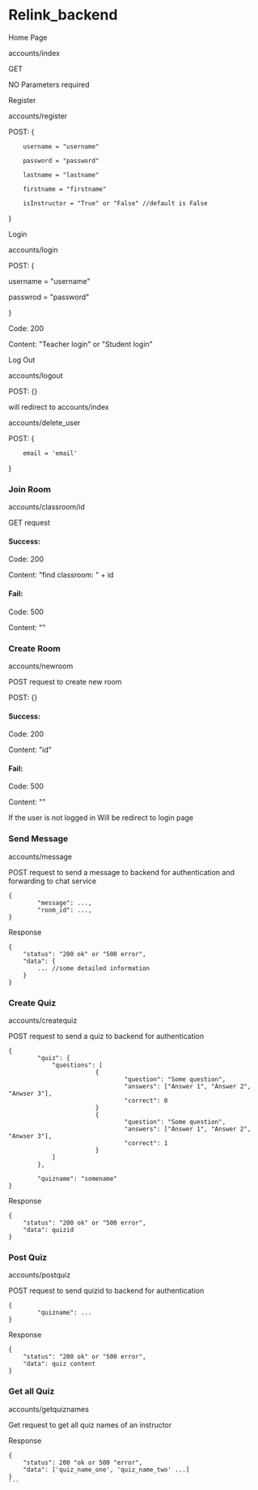 # Relink_backend

Home Page

accounts/index

GET

NO Parameters required



Register

accounts/register

POST: {

        username = "username"
        
        password = "password"
        
        lastname = "lastname"
        
        firstname = "firstname"
        
        isInstructor = "True" or "False" //default is False
        
}


Login

accounts/login

POST: {

   username = "username"
   
   passwrod = "password"
   
}

Code: 200

Content: "Teacher login" or "Student login"


Log Out

accounts/logout

POST: {}

will redirect to accounts/index



accounts/delete_user

POST: {

        email = 'email'

}



### Join Room

accounts/classroom/id

GET request

#### Success:

Code:  200

Content: "find classroom: " + id

#### Fail:

Code: 500

Content: ""



### Create Room

accounts/newroom

POST request to create new room

POST: {}

#### Success:

Code:  200

Content: "id"

#### Fail:

Code: 500

Content: ""

If the user is not logged in
Will be redirect to login page


### Send Message

accounts/message

POST request to send a message to backend for authentication and forwarding to chat service

```
{
        "message": ...,
        "room_id": ...,
}

```
Response
```
{
    "status": "200 ok" or "500 error",
    "data": {
        ... //some detailed information
    }
}
```

### Create Quiz

accounts/createquiz

POST request to send a quiz to backend for authentication

```
{
        "quiz": {
	        "questions": [
                        {
                                "question": "Some question",
                                "answers": ["Answer 1", "Answer 2", "Anwser 3"],
                                "correct": 0
                        }
                        {
                                "question": "Some question",
                                "answers": ["Answer 1", "Answer 2", "Anwser 3"],
                                "correct": 1
                        }
	        ]
        },

        "quizname": "somename"
}

```

Response
```
{
    "status": "200 ok" or "500 error",
    "data": quizid
}
```

### Post Quiz

accounts/postquiz

POST request to send quizid to backend for authentication

```
{
        "quizname": ...
}
```

Response
```
{
    "status": "200 ok" or "500 error",
    "data": quiz content
}
```

### Get all Quiz

accounts/getquiznames

Get request to get all quiz names of an instructor

Response
````
{
	"status": 200 "ok or 500 "error",
	"data": ['quiz_name_one', 'quiz_name_two' ...]
}
```
